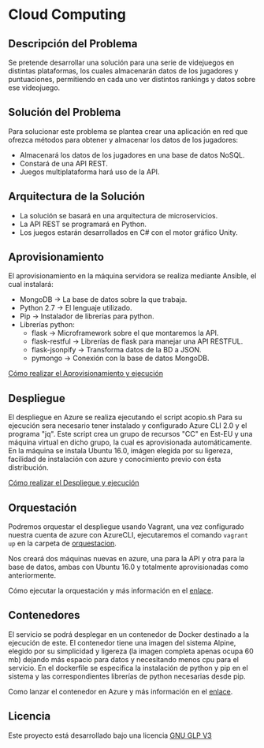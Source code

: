 # Cloud Computing

## Descripción del Problema

Se pretende desarrollar una solución para una serie de videjuegos en distintas plataformas, los cuales almacenarán datos de los jugadores y puntuaciones, permitiendo en cada uno ver distintos rankings y datos sobre ese videojuego.

## Solución del Problema

Para solucionar este problema se plantea crear una aplicación en red que ofrezca métodos para obtener y almacenar los datos de los jugadores:
* Almacenará los datos de los jugadores en una base de datos NoSQL.
* Constará de una API REST.
* Juegos multiplataforma hará uso de la API.

## Arquitectura de la Solución

* La solución se basará en una arquitectura de microservicios.
* La API REST se programará en Python.
* Los juegos estarán desarrollados en C# con el motor gráfico Unity.

## Aprovisionamiento

El aprovisionamiento en la máquina servidora se realiza mediante Ansible, el cual instalará:

* MongoDB -> La base de datos sobre la que trabaja.
* Python 2.7 -> El lenguaje utilizado.
* Pip -> Instalador de librerías para python.
* Librerías python:
  * flask -> Microframework sobre el que montaremos la API.
  * flask-restful -> Librerías de flask para manejar una API RESTFUL.
  * flask-jsonpify -> Transforma datos de la BD a JSON.
  * pymongo -> Conexión con la base de datos MongoDB.

[Cómo realizar el Aprovisionamiento y ejecución](https://agm-gr.github.io/CloudComputing/Aprovisionamiento)

## Despliegue

El despliegue en Azure se realiza ejecutando el script acopio.sh
Para su ejecución sera necesario tener instalado y configurado Azure CLI 2.0 y el programa "jq".
Este script crea un grupo de recursos "CC" en Est-EU y una máquina virtual en dicho grupo, la cual es aprovisionada automáticamente.
En la máquina se instala Ubuntu 16.0, imágen elegida por su ligereza, facilidad de instalación con azure y conocimiento previo con ésta distribución.

[Cómo realizar el Despliegue y ejecución](https://agm-gr.github.io/CloudComputing/Despliegue)

## Orquestación

Podremos orquestar el despliegue usando Vagrant, una vez configurado nuestra cuenta de azure con AzureCLI, ejecutaremos el comando `vagrant up` en la carpeta de [orquestacion](https://github.com/AGM-GR/CloudComputing/tree/master/orquestacion).

Nos creará dos máquinas nuevas en azure, una para la API y otra para la base de datos, ambas con Ubuntu 16.0 y totalmente aprovisionadas como anteriormente.

Cómo ejecutar la orquestación y más información en el [enlace](https://agm-gr.github.io/CloudComputing/Orquestacion).

## Contenedores

El servicio se podrá desplegar en un contenedor de Docker destinado a la ejecución de este. El contenedor tiene una imagen del sistema Alpine, elegido por su simplicidad y ligereza (la imagen completa apenas ocupa 60 mb) dejando más espacio para datos y necesitando menos cpu para el servicio.
En el dockerfile se especifica la instalación de python y pip en el sistema y las correspondientes librerías de python necesarias desde pip.

Como lanzar el contenedor en Azure y más información en el [enlace](https://agm-gr.github.io/CloudComputing/Contenedores).

## Licencia
Este proyecto está desarrollado bajo una licencia [GNU GLP V3](https://github.com/AGM-GR/CloudComputing/blob/master/LICENSE)
